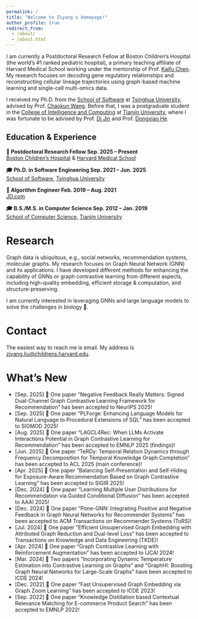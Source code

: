 ```yaml
---
permalink: /
title: "Welcome to Ziyang's Homepage!"
author_profile: true
redirect_from: 
  - /about/
  - /about.html
---
```


I am currently a Postdoctoral Research Fellow at Boston Children’s Hospital (the world’s #1 ranked pediatric hospital), a primary teaching affiliate of Harvard Medical School working under the mentorship of Prof. [Kaifu Chen](https://dms.hms.harvard.edu/people/kaifu-chen). My research focuses on decoding gene regulatory relationships and reconstructing cellular lineage trajectories using graph-based machine learning and single-cell multi-omics data.

I received my Ph.D. from the [School of Software](https://www.thss.tsinghua.edu.cn/) at [Tsinghua University](https://www.tsinghua.edu.cn/), advised by Prof. [Chaokun Wang](https://wangchaokun.github.io/index.html). Before that, I was a postgraduate student in the [College of Intelligence and Computing](https://cic.tju.edu.cn/) at [Tianjin University](https://www.tju.edu.cn/), where I was fortunate to be advised by Prof. [Di Jin](https://cic.tju.edu.cn/faculty/jindi/index.htm) and Prof. [Dongxiao He](https://cic.tju.edu.cn/faculty/hedongxiao/index.htm).

## Education & Experience
 
**💼 Postdoctoral Research Fellow     Sep. 2025 – Present**  
[Boston Children’s Hospital](https://www.childrenshospital.org/) & [Harvard Medical School](https://hms.harvard.edu/)  
  
**🎓 Ph.D. in Software Engineering    Sep. 2021 – Jun. 2025**  
[School of Software](https://www.thss.tsinghua.edu.cn/), [Tsinghua University](https://www.tsinghua.edu.cn/)  

**💼 Algorithm Engineer      Feb. 2019 – Aug. 2021**  
[JD.com](https://www.jd.com/)  

**🎓 B.S./M.S. in Computer Science      Sep. 2012 – Jan. 2019**  
[School of Computer Science](https://cic.tju.edu.cn/), [Tianjin University](https://www.tju.edu.cn/)  

</div>

Research
======
Graph data is ubiquitous, e.g., social networks, recommendation systems, molecular graphs. My research focuses on Graph Neural Network (GNN) and its applications. I have developed different methods for enhancing the capability of GNNs or graph contrastive learning from different aspects, including high-quality embedding, efficient storage & computation, and structure-preserving.

I am currently interested in leveraging GNNs and large language models to solve the challenges in biology 🧬.

Contact
======
The easiest way to reach me is email. My address is ziyang.liu@childrens.harvard.edu.

What’s New
======
* [Sep. 2025] 🌟 One paper “Negative Feedback Really Matters: Signed Dual-Channel Graph Contrastive Learning Framework for Recommendation” has been accepted to NeurIPS 2025!
* [Sep. 2025] 🌟 One paper “PLForge: Enhancing Language Models for Natural Language to Procedural Extensions of SQL” has been accepted to SIGMOD 2025!
* [Aug. 2025] 🌟 One paper “LAGCL4Rec: When LLMs Activate Interactions Potential in Graph Contrastive Learning for Recommendation” has been accepted to EMNLP 2025 (findings)!
* [Jun. 2025] 🌟 One paper “TeRDy: Temporal Relation Dynamics through Frequency Decomposition for Temporal Knowledge Graph Completion” has been accepted to ACL 2025 (main conference)!
* [Apr. 2025] 🌟 One paper “Balancing Self-Presentation and Self-Hiding for Exposure-Aware Recommendation Based on Graph Contrastive Learning” has been accepted to SIGIR 2025!
* [Dec. 2024] 🌟 One paper “Learning Multiple User Distributions for Recommendation via Guided Conditional Diffusion” has been accepted to AAAI 2025!
* [Dec. 2024] 🌟 One paper “Pone-GNN: Integrating Positive and Negative Feedback in Graph Neural Networks for Recommender Systems” has been accepted to ACM Transactions on Recommender Systems (ToRS)!
* [Jul. 2024] 🌟 One paper “Efficient Unsupervised Graph Embedding with Attributed Graph Reduction and Dual-level Loss” has been accepted to Transactions on Knowledge and Data Engineering (TKDE)!
* [Apr. 2024] 🌟 One paper “Graph Contrastive Learning with Reinforcement Augmentation” has been accepted to IJCAI 2024!
* [Mar. 2024] 🌟 Two papers “Incorporating Dynamic Temperature Estimation into Contrastive Learning on Graphs” and "GraphHI: Boosting Graph Neural Networks for Large-Scale Graphs" have been accepted to ICDE 2024!
* [Dec. 2022] 🌟 One paper “Fast Unsupervised Graph Embedding via Graph Zoom Learning” has been accepted to ICDE 2023!
* [Sep. 2022] 🌟 One paper “Knowledge Distillation based Contextual Relevance Matching for E-commerce Product Search” has been accepted to EMNLP 2022!

